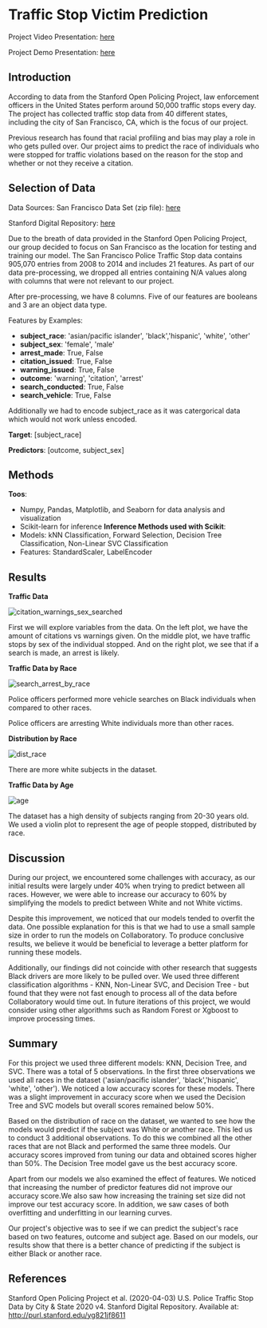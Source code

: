 # Traffic Stop Victim Prediction
Project Video Presentation: <a href="https://youtu.be/t6lJ6b_S-RQ">here</a>

Project Demo Presentation: <a href="https://youtu.be/J3sP_GE7BUI">here</a>
## Introduction

According to data from the Stanford Open Policing Project, law enforcement officers in the United States perform around 50,000 traffic stops every day. The project has collected traffic stop data from 40 different states, including the city of San Francisco,  CA, which is the focus of our project. 

Previous research has found that racial profiling and bias may play a role in who gets pulled over. Our project aims to predict the race of individuals who were stopped for traffic violations based on the reason for the stop and whether or not they receive a citation.

## Selection of Data

Data Sources: 
San Francisco Data Set (zip file): <a href="https://stacks.stanford.edu/file/druid:yg821jf8611/yg821jf8611_ca_san_francisco_2020_04_01.csv.zip"> here </a>

Stanford Digital Repository: 
<a href="https://purl.stanford.edu/yg821jf8611"> here </a>

Due to the breath of data provided in the Stanford Open Policing Project, our group decided to focus on San Francisco as the location for testing and training our model. The San Francisco Police Traffic Stop data contains 905,070 entries from 2008 to 2014 and includes 21 features. As part of our data pre-processing, we dropped all entries containing N/A values along with columns that were not relevant to our project.

After pre-processing, we have 8 columns. Five of our features are booleans and 3 are an object data type.

Features by Examples:

- **subject_race**: 'asian/pacific islander', 'black','hispanic', 'white', 'other'
- **subject_sex**: 'female', 'male'
- **arrest_made**: True, False
- **citation_issued**: True, False
- **warning_issued**: True, False
- **outcome**: 'warning', 'citation', 'arrest'
- **search_conducted**: True, False
- **search_vehicle**: True, False

Additionally we had to encode subject_race as it was catergorical data which would not work unless encoded.  

**Target**: [subject_race]

**Predictors**: [outcome, subject_sex]

## Methods
**Toos**:
- Numpy, Pandas, Matplotlib, and Seaborn for data analysis and visualization
- Scikit-learn for inference
**Inference Methods used with Scikit**:
- Models: kNN Classification, Forward Selection, Decision Tree Classification, Non-Linear SVC Classification
- Features: StandardScaler, LabelEncoder

## Results

**Traffic Data**

![citation_warnings_sex_searched](https://user-images.githubusercontent.com/40731237/221310248-1fd5d76c-3b19-4c42-933a-387f74ac0cdb.png)

First we will explore variables from the data. On the left plot, we have the amount of citations vs warnings given. On the middle plot, we have traffic stops by sex of the individual stopped. And on the right plot, we see that if a search is made, an arrest is likely.

**Traffic Data by Race**

![search_arrest_by_race](https://user-images.githubusercontent.com/40731237/221310409-0820452a-4cc6-4010-b422-630de70d7cdd.png)

Police officers performed more vehicle searches on Black individuals when compared to other races.

Police officers are arresting White individuals more than other races.

**Distribution by Race**

![dist_race](https://user-images.githubusercontent.com/40731237/221343744-aefee3ef-2408-4847-8050-4628957b1001.png)

There are more white subjects in the dataset.

**Traffic Data by Age**

![age](https://user-images.githubusercontent.com/40731237/221310652-513d2bc7-327f-4d27-a963-3132eb7216ea.png)

The dataset has a high density of subjects ranging from 20-30 years old. We used a violin plot to represent the age of people stopped, distributed by race.

## Discussion
During our project, we encountered some challenges with accuracy, as our initial results were largely under 40% when trying to predict between all races. However, we were able to increase our accuracy to 60% by simplifying the models to predict between White and not White victims.

Despite this improvement, we noticed that our models tended to overfit the data. One possible explanation for this is that we had to use a small sample size in order to run the models on Collaboratory. To produce conclusive results, we believe it would be beneficial to leverage a better platform for running these models.

Additionally, our findings did not coincide with other research that suggests Black drivers are more likely to be pulled over. We used three different classification algorithms - KNN, Non-Linear SVC, and Decision Tree - but found that they were not fast enough to process all of the data before Collaboratory would time out. In future iterations of this project, we would consider using other algorithms such as Random Forest or Xgboost to improve processing times.

## Summary
For this project we used three different models: KNN, Decision Tree, and SVC. There was a total of 5 observations. In the first three observations we used all races in the dataset ('asian/pacific islander', 'black','hispanic', 'white', 'other'). We noticed a low accuracy scores for these models. There was a slight improvement in accuracy score when we used the Decision Tree and SVC models but overall scores remained below 50%. 

Based on the distribution of race on the dataset, we wanted to see how the models would predict if the subject was White or another race. This led us to conduct 3 additional observations. To do this we combined all the other races that are not Black and performed the same three models. Our accuracy scores improved from tuning our data and obtained scores higher than 50%. The Decision Tree model gave us the best accuracy score. 

Apart from our models we also examined the effect of features. We noticed that increasing the number of predictor features did not improve our accuracy score.We also saw how increasing the training set size did not improve our test accuracy score. In addition, we saw cases of both overfitting and underfitting in our learning curves. 

Our project's objective was to see if we can predict the subject's race based on two features, outcome and subject age. Based on our models, our results show that there is a better chance of predicting if the subject is either Black or another race. 


## References
Stanford Open Policing Project et al. (2020-04-03) U.S. Police Traffic Stop Data by City & State 2020 v4. Stanford Digital Repository. Available at: http://purl.stanford.edu/yg821jf8611
